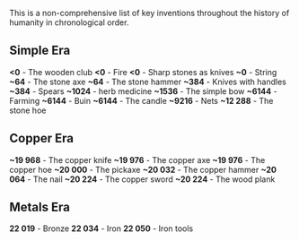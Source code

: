 This is a non-comprehensive list of key inventions throughout the history of humanity in chronological order.

## Simple Era
**<0** - The wooden club
**<0** - Fire
**<0** - Sharp stones as knives
**~0** - String
**~64** - The stone axe
**~64** - The stone hammer
**~384** - Knives with handles
**~384** - Spears
**~1024** - herb medicine
**~1536** - The simple bow
**~6144** - Farming
**~6144** - Buin
**~6144** - The candle
**~9216** - Nets
**~12 288** - The stone hoe
## Copper Era
**~19 968** - The copper knife
**~19 976** - The copper axe
**~19 976** - The copper hoe
**~20 000** - The pickaxe
**~20 032** - The copper hammer
**~20 064** - The nail
**~20 224** - The copper sword
**~20 224** - The wood plank
## Metals Era
**22 019** - Bronze
**22 034** - Iron
**22 050** - Iron tools